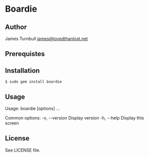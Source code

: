 Boardie
=======

Author
------

James Turnbull <james@lovedthanlost.net>

Prerequistes
------------

Installation
------------

    $ sudo gem install boardie

Usage
-----

Usage: boardie [options] ...

Common options:
    -v, --version                    Display version
    -h, --help                       Display this screen

License
-------

See LICENSE file.

